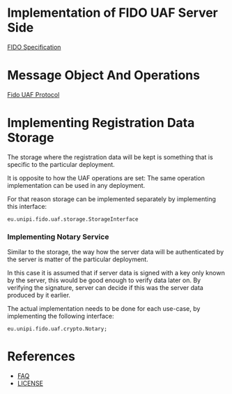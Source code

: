 # Implementation of FIDO UAF Server Side
[FIDO Specification](http://fidoalliance.org/specifications/download)

# Message Object And Operations
[Fido UAF Protocol](http://fidoalliance.org/specs/fido-uaf-v1.0-ps-20141208/fido-uaf-protocol-v1.0-ps-20141208.html)

# Implementing Registration Data Storage
The storage where the registration data will be kept is something that is specific to the particular deployment.

It is opposite to how the UAF operations are set: The same operation implementation can be used in any deployment.

For that reason storage can be implemented separately by implementing this interface:
```
eu.unipi.fido.uaf.storage.StorageInterface
```

### Implementing Notary Service
Similar to the storage, the way how the server data will be authenticated by the server is matter of the particular deployment.

In this case it is assumed that if server data is signed with a key only known by the server, this would be good enough to verify data later on. By verifying the signature, server can decide if this was the server data produced by it earlier.

The actual implementation needs to be done for each use-case, by implementing the following interface:
```
eu.unipi.fido.uaf.crypto.Notary;
```

# References
- [FAQ](FAQ.md)
- [LICENSE](LICENSE.md)

